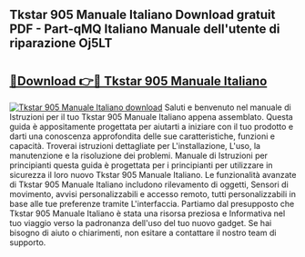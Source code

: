 ## Tkstar 905 Manuale Italiano Download gratuit PDF - Part-qMQ Italiano Manuale dell'utente di riparazione Oj5LT

# <h2><a href="http://dfepu95.blite.top/?on=Tkstar+905+Manuale+Italiano">🔗Download 👉🔴 Tkstar 905 Manuale Italiano</a></h2>

[![Tkstar 905 Manuale Italiano download](https://i.imgur.com/lujVjoI.png)](http://dfepu95.blite.top/?on=Tkstar+905+Manuale+Italiano)
Saluti e benvenuto nel manuale di Istruzioni per il tuo Tkstar 905 Manuale Italiano appena assemblato. Questa guida è appositamente progettata per aiutarti a iniziare con il tuo prodotto e darti una conoscenza approfondita delle sue caratteristiche, funzioni e capacità. Troverai istruzioni dettagliate per L'installazione, L'uso, la manutenzione e la risoluzione dei problemi. Manuale di Istruzioni per principianti questa guida è progettata per i principianti per utilizzare in sicurezza il loro nuovo Tkstar 905 Manuale Italiano. Le funzionalità avanzate di Tkstar 905 Manuale Italiano includono rilevamento di oggetti, Sensori di movimento, avvisi personalizzabili e accesso remoto, tutti personalizzabili in base alle tue preferenze tramite L'interfaccia. Partiamo dal presupposto che Tkstar 905 Manuale Italiano è stata una risorsa preziosa e Informativa nel tuo viaggio verso la padronanza dell'uso del tuo nuovo gadget. Se hai bisogno di aiuto o chiarimenti, non esitare a contattare il nostro team di supporto.

